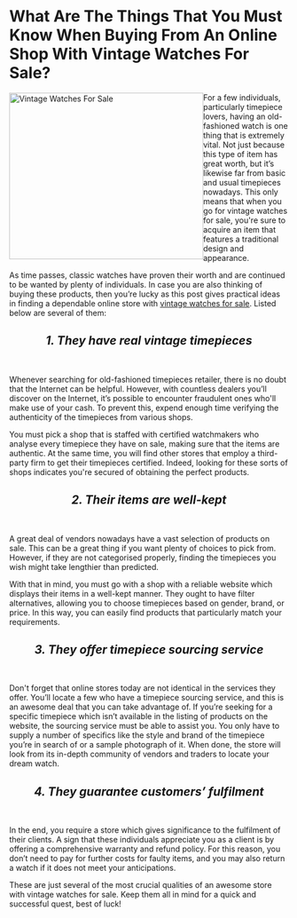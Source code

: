 # What Are The Things That You Must Know When Buying From An Online Shop With Vintage Watches For Sale?
 
<img src="https://vintagewatchesforsaleuk.files.wordpress.com/2019/02/vintage-mens-watches.jpg?w=820" alt="Vintage Watches For Sale" style="float:left;width:350px;height:300px;">

For a few individuals, particularly timepiece lovers, having an old-fashioned watch is one thing that is extremely vital. Not just because this type of item has great worth, but it’s likewise far from basic and usual timepieces nowadays. This only means that when you go for vintage watches for sale, you're sure to acquire an item that features a traditional design and appearance.

As time passes, classic watches have proven their worth and are continued to be wanted by plenty of individuals. In case you are also thinking of buying these products, then you’re lucky as this post gives practical ideas in finding a dependable online store with <u><a href="https://timerediscovered.com/pages/vintage-watches-for-sale">vintage watches for sale</a></u>. Listed below are several of them: 

<h2><center><i><b>1. They have real vintage timepieces</b></i></center></h2><br> 

Whenever searching for old-fashioned timepieces retailer, there is no doubt that the Internet can be helpful. However, with countless dealers you’ll discover on the Internet, it’s possible to encounter fraudulent ones who'll make use of your cash. To prevent this, expend enough time verifying the authenticity of the timepieces from various shops.

You must pick a shop that is staffed with certified watchmakers who analyse every timepiece they have on sale, making sure that the items are authentic. At the same time, you will find other stores that employ a third-party firm to get their timepieces certified. Indeed, looking for these sorts of shops indicates you're secured of obtaining the perfect products. 

<h2><center><i><b>2. Their items are well-kept</b></i></center></h2><br>

A great deal of vendors nowadays have a vast selection of products on sale. This can be a great thing if you want plenty of choices to pick from. However, if they are not categorised properly, finding the timepieces you wish might take lengthier than predicted. 

With that in mind, you must go with a shop with a reliable website which displays their items in a well-kept manner. They ought to have filter alternatives, allowing you to choose timepieces based on gender, brand, or price. In this way, you can easily find products that particularly match your requirements. 

<h2><center><i><b>3. They offer timepiece sourcing service</b></i></center></h2><br> 

Don't forget that online stores today are not identical in the services they offer. You’ll locate a few who have a timepiece sourcing service, and this is an awesome deal that you can take advantage of. If you’re seeking for a specific timepiece which isn’t available in the listing of products on the website, the sourcing service must be able to assist you. You only have to supply a number of specifics like the style and brand of the timepiece you’re in search of or a sample photograph of it. When done, the store will look from its in-depth community of vendors and traders to locate your dream watch. 

<h2><center><i><b>4. They guarantee customers’ fulfilment</b></i></center></h2><br> 

In the end, you require a store which gives significance to the fulfilment of their clients. A sign that these individuals appreciate you as a client is by offering a comprehensive warranty and refund policy. For this reason, you don’t need to pay for further costs for faulty items, and you may also return a watch if it does not meet your anticipations.

These are just several of the most crucial qualities of an awesome store with vintage watches for sale. Keep them all in mind for a quick and successful quest, best of luck!




